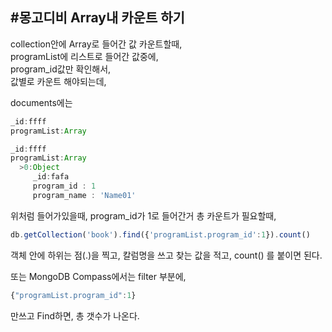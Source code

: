#몽고디비 Array내 카운트 하기
--------------------
collection안에 Array로 들어간 값 카운트할때,   
programList에 리스트로 들어간 값중에,    
program_id값만 확인해서,    
값별로 카운트 해야되는데,   
   
documents에는 
```JavaScript
_id:ffff
programList:Array
```


```JavaScript
_id:ffff
programList:Array
  >0:Object
     _id:fafa
     program_id : 1
     program_name : 'Name01'
```

위처럼 들어가있을때, program_id가 1로 들어간거 총 카운트가 필요할때,

```JavaScript
db.getCollection('book').find({'programList.program_id':1}).count()
```
객체 안에 하위는 점(.)을 찍고, 칼럼명을 쓰고 찾는 값을 적고, count() 를 붙이면 된다. 

또는 MongoDB Compass에서는
filter 부분에, 
```JavaScript
{"programList.program_id":1}
```
만쓰고 Find하면, 총 갯수가 나온다.
